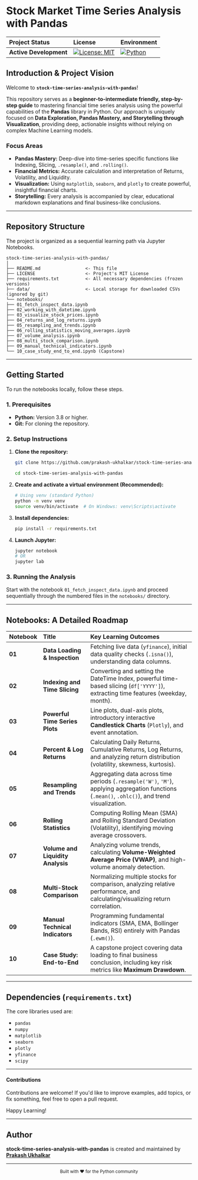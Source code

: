 # Stock Market Time Series Analysis with Pandas

| Project Status | License | Environment |
| :--- | :--- | :--- |
| **Active Development** | [![License: MIT](https://img.shields.io/badge/License-MIT-yellow.svg)](https://opensource.org/licenses/MIT) | [![Python](https://img.shields.io/badge/Python-3.8%2B-blue)](https://www.python.org/) |

## Introduction & Project Vision

Welcome to **`stock-time-series-analysis-with-pandas`**!

This repository serves as a **beginner-to-intermediate friendly, step-by-step guide** to mastering financial time series analysis using the powerful capabilities of the **Pandas** library in Python. Our approach is uniquely focused on **Data Exploration, Pandas Mastery, and Storytelling through Visualization**, providing deep, actionable insights without relying on complex Machine Learning models.

### **Focus Areas**

* **Pandas Mastery:** Deep-dive into time-series specific functions like Indexing, Slicing, `.resample()`, and `.rolling()`.
* **Financial Metrics:** Accurate calculation and interpretation of Returns, Volatility, and Liquidity.
* **Visualization:** Using `matplotlib`, `seaborn`, and `plotly` to create powerful, insightful financial charts.
* **Storytelling:** Every analysis is accompanied by clear, educational markdown explanations and final business-like conclusions.

---

## Repository Structure

The project is organized as a sequential learning path via Jupyter Notebooks.

```
stock-time-series-analysis-with-pandas/
│
├── README.md                 <- This file
├── LICENSE                   <- Project's MIT License
├── requirements.txt          <- All necessary dependencies (frozen versions)
├── data/                     <- Local storage for downloaded CSVs (ignored by git)
└── notebooks/
├── 01_fetch_inspect_data.ipynb
├── 02_working_with_datetime.ipynb
├── 03_visualize_stock_prices.ipynb
├── 04_returns_and_log_returns.ipynb
├── 05_resampling_and_trends.ipynb
├── 06_rolling_statistics_moving_averages.ipynb
├── 07_volume_analysis.ipynb
├── 08_multi_stock_comparison.ipynb
├── 09_manual_technical_indicators.ipynb
└── 10_case_study_end_to_end.ipynb (Capstone)
```

---

## Getting Started

To run the notebooks locally, follow these steps.

### **1. Prerequisites**

* **Python:** Version 3.8 or higher.
* **Git:** For cloning the repository.

### **2. Setup Instructions**

1.  **Clone the repository:**
    ```bash
    git clone https://github.com/prakash-ukhalkar/stock-time-series-analysis-with-pandas.git
    
    cd stock-time-series-analysis-with-pandas
    ```

2.  **Create and activate a virtual environment (Recommended):**
    ```bash
    # Using venv (standard Python)
    python -m venv venv
    source venv/bin/activate  # On Windows: venv\Scripts\activate
    ```

3.  **Install dependencies:**
    ```bash
    pip install -r requirements.txt
    ```

4.  **Launch Jupyter:**
    ```bash
    jupyter notebook
    # OR
    jupyter lab
    ```

### **3. Running the Analysis**

Start with the notebook `01_fetch_inspect_data.ipynb` and proceed sequentially through the numbered files in the `notebooks/` directory.

---

## Notebooks: A Detailed Roadmap

| Notebook | Title | Key Learning Outcomes |
| :--- | :--- | :--- |
| **01** | **Data Loading & Inspection** | Fetching live data (`yfinance`), initial data quality checks (`.isna()`), understanding data columns. |
| **02** | **Indexing and Time Slicing** | Converting and setting the DateTime Index, powerful time-based slicing (`df['YYYY']`), extracting time features (weekday, month). |
| **03** | **Powerful Time Series Plots** | Line plots, dual-axis plots, introductory interactive **Candlestick Charts** (`Plotly`), and event annotation. |
| **04** | **Percent & Log Returns** | Calculating Daily Returns, Cumulative Returns, Log Returns, and analyzing return distribution (volatility, skewness, kurtosis). |
| **05** | **Resampling and Trends** | Aggregating data across time periods (`.resample('W')`, `'M'`), applying aggregation functions (`.mean()`, `.ohlc()`), and trend visualization. |
| **06** | **Rolling Statistics** | Computing Rolling Mean (SMA) and Rolling Standard Deviation (Volatility), identifying moving average crossovers. |
| **07** | **Volume and Liquidity Analysis** | Analyzing volume trends, calculating **Volume-Weighted Average Price (VWAP)**, and high-volume anomaly detection. |
| **08** | **Multi-Stock Comparison** | Normalizing multiple stocks for comparison, analyzing relative performance, and calculating/visualizing return correlation. |
| **09** | **Manual Technical Indicators** | Programming fundamental indicators (SMA, EMA, Bollinger Bands, RSI) entirely with Pandas (`.ewm()`). |
| **10** | **Case Study: End-to-End** | A capstone project covering data loading to final business conclusion, including key risk metrics like **Maximum Drawdown**. |

---

## Dependencies (`requirements.txt`)

The core libraries used are:
* `pandas`
* `numpy`
* `matplotlib`
* `seaborn`
* `plotly`
* `yfinance`
* `scipy`

---

#### Contributions

Contributions are welcome! If you'd like to improve examples, add topics, or fix something, feel free to open a pull request.

Happy Learning!

---

## Author

**stock-time-series-analysis-with-pandas** is created and maintained by [**Prakash Ukhalkar**](https://github.com/prakash-ukhalkar)

---

<div align="center">
  <sub>Built with ❤️ for the Python community</sub>
</div>

